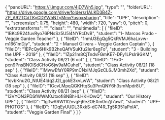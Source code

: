 {
      "panoURL": "https://i.imgur.com/4jD7Wn5.jpg",
      "type": "",
      "folderURL": "https://drive.google.com/drive/folders/1ALKD3B4Z-ZP_A92TCdTKyCDYWhNTyMmv?usp=sharing",
      "title": "UPF",
      "description": "",
      "screensize": 0.75,
      "height": 480,
      "width": 720,
      "yaw": 0,
      "pitch": 0,
      "extratransforms": "",
      "class": "",
      "multimedia": [
         {
            "fileID": "1BKc9R24fuvRyo76PNsSz5U5l4NYRcDvB",
            "student": "1- Marcos Prado - Veggie Garden Teacher"
         },
         {
            "fileID": "1nmU3EgQg5QkRVMJ6haLxvw-m1661mDjy",
            "student": "2 - Manuel Olivera - Veggie Garden Captain"
         },
         {
            "fileID": "1EPcQy6HIk9B2heQAfVSuKfu2Ier8sgFo",
            "student": "3 - Building the UPF - 2019"
         },
         {
            "fileID": "1Zp21m8CjTndvFGmKE7-DFy1LPsIr9GKM",
            "student": "Class Activity 08/21 (6 oct"
         },
         {
            "fileID": "1Fx0-pcn9PnsBNOISdCHoG6jw9aMCuheI",
            "student": "Class Activity 08/21 (18 sep"
         },
         {
            "fileID": "1MwwEfaY0RP9mCNxiMJqGzCL6JM3mh2Xd",
            "student": "Class Activity 08/21 (18 sep"
         },
         {
            "fileID": "1cvbKnu2G_NtUE4ldq2J2l_gokE3xvLwW",
            "student": "Class Activity 08/21 (18 sep"
         },
         {
            "fileID": "1GcvLMpqQGKHtqSu3PmQNY6h3smMpdr8U",
            "student": "Class Activity 08/21 (sep"
         },
         {
            "fileID": "13VYON3PDSfWWM0Jtxofi8NBhHLHKHOwQ",
            "student": "Our HIstory UPF"
         },
         {
            "fileID": "1glfwARW11I2nvgFjReZOEXm0nZjI7awl",
            "student": "UPF-PHOTOS"
         },
         {
            "fileID": "1DqEyUUDL3RxkS-dC74R_Tg5R351aPoIA",
            "student": "Veggie Garden Final"
         }
      ]
   }